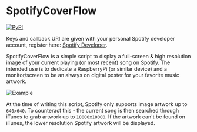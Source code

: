 # SpotifyCoverFlow

[![PyPI](https://img.shields.io/badge/Python-3.7-green.svg)]()

Keys and callback URI are given with your personal Spotify developer account, register here: [Spotify Developer](https://developer.spotify.com/my-applications/#!/).

SpotifyCoverFlow is a simple script to display a full-screen & high resolution image of your current playing (or most recent) song on Spotify. The intended use is to dedicate a RaspberryPi (or similar device) and a monitor/screen to be an always on digital poster for your favorite music artwork.

![Example](http://i.imgur.com/ruRSCt3.png)

At the time of writing this script, Spotify only supports image artwork up to `640x640`. To counteract this - the current song is then searched through iTunes to grab artwork up to `10000x10000`. If the artwork can't be found on iTunes, the lower resolution Spotify artwork will be displayed.
